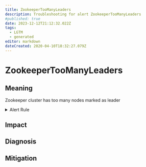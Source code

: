 ```yaml
---
title: ZookeeperTooManyLeaders
description: Troubleshooting for alert ZookeeperTooManyLeaders
#published: true
date: 2023-12-12T21:12:32.022Z
tags: 
  - LGTM
  - generated
editor: markdown
dateCreated: 2020-04-10T18:32:27.079Z
---
```


# ZookeeperTooManyLeaders

## Meaning
[//]: # "Short paragraph that explains what the alert means"
Zookeeper cluster has too many nodes marked as leader

<details>
  <summary>Alert Rule</summary>

{{% rule "zookeeper/dabealu-zookeeper-exporter.yml" "ZookeeperTooManyLeaders" %}}

{{% comment %}}

```yaml
alert: ZookeeperTooManyLeaders
expr: sum(zk_server_leader) > 1
for: 0m
labels:
    severity: critical
annotations:
    summary: Zookeeper Too Many Leaders (instance {{ $labels.instance }})
    description: |-
        Zookeeper cluster has too many nodes marked as leader
          VALUE = {{ $value }}
          LABELS = {{ $labels }}
    runbook: https://github.com/srerun/prometheus-alerts/blob/main/content/runbooks/dabealu-zookeeper-exporter/ZookeeperTooManyLeaders.md

```

{{% /comment %}}

</details>


## Impact
[//]: # "What could / will happen if the alert is not addressed"



## Diagnosis
[//]: # "Steps to take to identify the cause of the problem"



## Mitigation
[//]: # "The steps necessary to resolve the alert"
